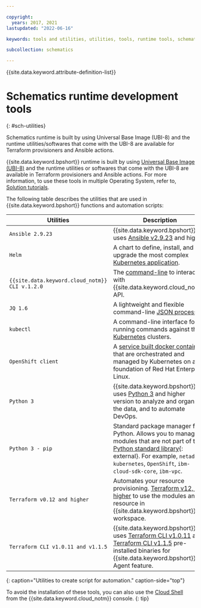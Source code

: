 ```yaml
---

copyright: 
  years: 2017, 2021
lastupdated: "2022-06-16"

keywords: tools and utilities, utilities, tools, runtime tools, schematics tools, schematics utilities

subcollection: schematics

---
```


{{site.data.keyword.attribute-definition-list}}

# Schematics runtime development tools
{: #sch-utilities}

Schematics runtime is built by using Universal Base Image (UBI-8) and the runtime utilities/softwares that come with the UBI-8 are available for Terraform provisioners and Ansible actions.

{{site.data.keyword.bpshort}} runtime is built by using [Universal Base Image (UBI-8)](/docs/RegistryImages?topic=RegistryImages-ibmliberty#ibmliberty_get_started) and the runtime utilities or softwares that come with the UBI-8 are available in Terraform provisioners and Ansible actions. For more information, to use these tools in multiple Operating System, refer to, [Solution tutorials](/docs/solution-tutorials?topic=solution-tutorials-tutorials).

The following table describes the utilities that are used in {{site.data.keyword.bpshort}} functions and  automation scripts: 

|Utilities | Description | 
|---------|----------|
| `Ansible 2.9.23`| {{site.data.keyword.bpshort}} uses [Ansible v2.9.23](/docs/cloud-pak-multicloud-management?topic=cloud-pak-multicloud-management-ansible-getting-started) and higher. |
| `Helm` |A chart to define, install, and upgrade the most complex [Kubernetes application](/docs/solution-tutorials?topic=solution-tutorials-tutorials#getting-started-macos_helm).|
| `{{site.data.keyword.cloud_notm}} CLI v.1.2.0`| The [command-line](/docs/solution-tutorials?topic=solution-tutorials-tutorials#getting-started-macos_cli) to interact with {{site.data.keyword.cloud_notm}} API.|
| `JQ 1.6`| A lightweight and flexible command-line [JSON processor](/docs/solution-tutorials?topic=solution-tutorials-tutorials#getting-started-macos_jq).|
| `kubectl`| A command-line interface for running commands against the [Kubernetes](/docs/solution-tutorials?topic=solution-tutorials-tutorials#getting-started-macos_kubectl) clusters.|
| `OpenShift client` |A [service built docker containers](/docs/solution-tutorials?topic=solution-tutorials-tutorials#getting-started-macos_oc) that are orchestrated and managed by Kubernetes on a foundation of Red Hat Enterprise Linux.| 
| `Python 3` | {{site.data.keyword.bpshort}} uses [Python 3](/docs/cli?topic=cli-enable-existing-python) and higher version to analyze and organize the data, and to automate DevOps. | 
| `Python 3 - pip` |Standard package manager for Python. Allows you to manage modules that are not part of the [Python standard library](https://docs.python.org/3/library/){: external}. For example, `netaddr`, `kubernetes`, `OpenShift`, `ibm-cloud-sdk-core`, `ibm-vpc`.| 
| `Terraform v0.12 and higher`|   Automates your resource provisioning. [Terraform v12, and higher](/docs/ibm-cloud-provider-for-terraform?topic=ibm-cloud-provider-for-terraform-getting-started) to use the modules and resource in {{site.data.keyword.bpshort}} workspace. |
| `Terraform CLI v1.0.11 and v1.1.5`| {{site.data.keyword.bpshort}} uses [Terraform CLI v1.0.11](https://releases.hashicorp.com/terraform/1.0.11) and [Terraform CLI v1.1.5](https://releases.hashicorp.com/terraform/1.1.5) pre-installed binaries for {{site.data.keyword.bpshort}} Agent feature.|
{: caption="Utilities to create script for automation." caption-side="top"}

To avoid the installation of these tools, you can also use the [Cloud Shell](https://cloud.ibm.com/shell) from the {{site.data.keyword.cloud_notm}} console.
{: tip}
